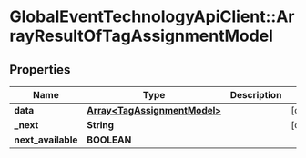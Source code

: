 # GlobalEventTechnologyApiClient::ArrayResultOfTagAssignmentModel

## Properties
Name | Type | Description | Notes
------------ | ------------- | ------------- | -------------
**data** | [**Array&lt;TagAssignmentModel&gt;**](TagAssignmentModel.md) |  | [optional] 
**_next** | **String** |  | [optional] 
**next_available** | **BOOLEAN** |  | 


